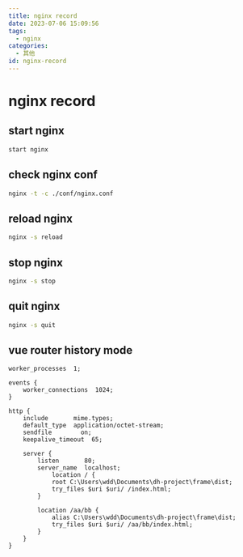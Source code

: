 ```yaml
---
title: nginx record
date: 2023-07-06 15:09:56
tags:
  - nginx
categories:
  - 其他
id: nginx-record
---
```


# nginx record

## start nginx

```bash
start nginx
```

## check nginx conf

```bash
nginx -t -c ./conf/nginx.conf
```

## reload nginx

```bash
nginx -s reload
```

## stop nginx

```bash
nginx -s stop
```

## quit nginx

```bash
nginx -s quit
```

## vue router history mode

```nginx
worker_processes  1;

events {
    worker_connections  1024;
}

http {
    include       mime.types;
    default_type  application/octet-stream;
    sendfile        on;
    keepalive_timeout  65;

    server {
        listen       80;
        server_name  localhost;
		    location / {
            root C:\Users\wdd\Documents\dh-project\frame\dist;
            try_files $uri $uri/ /index.html;
        }

        location /aa/bb {
            alias C:\Users\wdd\Documents\dh-project\frame\dist;
            try_files $uri $uri/ /aa/bb/index.html;
        }
    }
}
```

